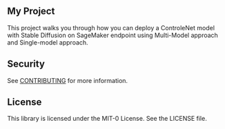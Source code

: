 ## My Project

This project walks you through how you can deploy a ControleNet model with Stable Diffusion on SageMaker endpoint using Multi-Model approach and Single-model approach. 


## Security

See [CONTRIBUTING](CONTRIBUTING.md#security-issue-notifications) for more information.

## License

This library is licensed under the MIT-0 License. See the LICENSE file.

